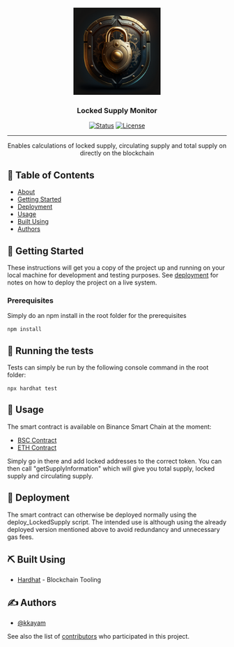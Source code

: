 <p align="center">
  <a href="" rel="noopener">
 <img width=200px height=200px src="./logo.png" alt="Project logo"></a>
</p>

<h3 align="center">Locked Supply Monitor</h3>

<div align="center">

[![Status](https://img.shields.io/badge/status-active-success.svg)]()
[![License](https://img.shields.io/badge/license-MIT-blue.svg)](/LICENSE)

</div>

---

<p align="center"> Enables calculations of locked supply, circulating supply and total supply on directly on the blockchain
    <br> 
</p>

## 📝 Table of Contents

- [About](#about)
- [Getting Started](#getting_started)
- [Deployment](#deployment)
- [Usage](#usage)
- [Built Using](#built_using)
- [Authors](#authors)

## 🏁 Getting Started <a name = "getting_started"></a>

These instructions will get you a copy of the project up and running on your local machine for development and testing purposes. See [deployment](#deployment) for notes on how to deploy the project on a live system.

### Prerequisites

Simply do an npm install in the root folder for the prerequisites 

```
npm install
```


## 🔧 Running the tests <a name = "tests"></a>

Tests can simply be run by the following console command in the root folder:

```
npx hardhat test
```

## 🎈 Usage <a name="usage"></a>

The smart contract is available on Binance Smart Chain at the moment:
- [BSC Contract](https://bscscan.com/address/0x716327fa4B25C6E751A0e96166D58d34ae50F9F2)
- [ETH Contract](https://etherscan.io/address/0x716327fa4B25C6E751A0e96166D58d34ae50F9F2)

Simply go in there and add locked addresses to the correct token. You can then call "getSupplyInformation" which will give you total supply, locked supply and circulating supply.

## 🚀 Deployment <a name = "deployment"></a>

The smart contract can otherwise be deployed normally using the deploy_LockedSupply script. The intended use is although using the already deployed version mentioned above to avoid redundancy and unnecessary gas fees.

## ⛏️ Built Using <a name = "built_using"></a>

- [Hardhat](https://hardhat.org/) - Blockchain Tooling

## ✍️ Authors <a name = "authors"></a>

- [@kkayam](https://github.com/kkayam)

See also the list of [contributors](https://github.com/kkayachr/locked-supply/graphs/contributors) who participated in this project.
